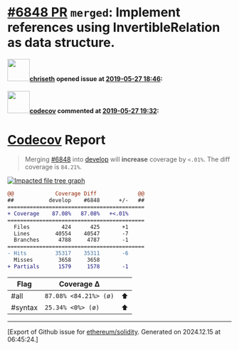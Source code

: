 # [\#6848 PR](https://github.com/ethereum/solidity/pull/6848) `merged`: Implement references using InvertibleRelation as data structure.

#### <img src="https://avatars.githubusercontent.com/u/9073706?v=4" width="50">[chriseth](https://github.com/chriseth) opened issue at [2019-05-27 18:46](https://github.com/ethereum/solidity/pull/6848):



#### <img src="https://avatars.githubusercontent.com/in/254?v=4" width="50">[codecov](https://github.com/apps/codecov) commented at [2019-05-27 19:32](https://github.com/ethereum/solidity/pull/6848#issuecomment-496291503):

# [Codecov](https://codecov.io/gh/ethereum/solidity/pull/6848?src=pr&el=h1) Report
> Merging [#6848](https://codecov.io/gh/ethereum/solidity/pull/6848?src=pr&el=desc) into [develop](https://codecov.io/gh/ethereum/solidity/commit/7183940e2481163eb799225cb19fa34554e0df83?src=pr&el=desc) will **increase** coverage by `<.01%`.
> The diff coverage is `84.21%`.

[![Impacted file tree graph](https://codecov.io/gh/ethereum/solidity/pull/6848/graphs/tree.svg?width=650&token=87PGzVEwU0&height=150&src=pr)](https://codecov.io/gh/ethereum/solidity/pull/6848?src=pr&el=tree)

```diff
@@             Coverage Diff             @@
##           develop    #6848      +/-   ##
===========================================
+ Coverage    87.08%   87.08%   +<.01%     
===========================================
  Files          424      425       +1     
  Lines        40554    40547       -7     
  Branches      4788     4787       -1     
===========================================
- Hits         35317    35311       -6     
  Misses        3658     3658              
+ Partials      1579     1578       -1
```

| Flag | Coverage Δ | |
|---|---|---|
| #all | `87.08% <84.21%> (ø)` | :arrow_up: |
| #syntax | `25.34% <0%> (ø)` | :arrow_up: |


-------------------------------------------------------------------------------



[Export of Github issue for [ethereum/solidity](https://github.com/ethereum/solidity). Generated on 2024.12.15 at 06:45:24.]
